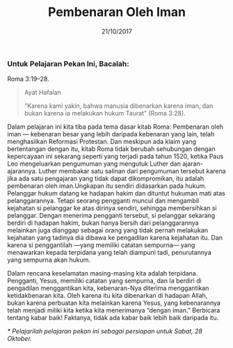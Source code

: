 ﻿---
title:  Pembenaran Oleh Iman
date:   21/10/2017
---

### Untuk Pelajaran Pekan Ini, Bacalah:
Roma 3:19–28.

> <p>Ayat Hafalan</p>
> “Karena kami yakin, bahwa manusia dibenarkan karena iman, dan bukan karena ia melakukan hukum Taurat” (Roma 3:28).

Dalam pelajaran ini kita tiba pada tema dasar kitab Roma: Pembenaran oleh iman — kebenaran besar yang lebih daripada kebenaran yang lain, telah menghasilkan Reformasi Protestan. Dan meskipun ada klaim yang bertentangan dengan itu, kitab Roma tidak berubah sehubungan dengan kepercayaan ini sekarang seperti yang terjadi pada tahun 1520, ketika Paus Leo mengeluarkan pengumuman yang mengutuk Luther dan ajaran-ajarannya. Luther membakar satu salinan dari pengumuman tersebut karena jika ada satu pengajaran yang tidak dapat dikompromikan, itu adalah pembenaran oleh iman.Ungkapan itu sendiri didasarkan pada hukum. Pelanggar hukum datang ke hadapan hakim dan dituntut hukuman mati atas pelanggarannya. Tetapi seorang pengganti muncul dan mengambil kejahatan si pelanggar ke atas dirinya sendiri, sehingga membersihkan si pelanggar. Dengan menerima pengganti tersebut, si pelanggar sekarang berdiri di hadapan hakim, bukan hanya bersih dari pelanggarannya melainkan juga dianggap sebagai orang yang tidak pernah melakukan kejahatan yang tadinya dia dibawa ke pengadilan karena kejahatan itu. Dan karena si penggantilah —yang memiliki catatan sempurna— yang menawarkan kepada terpidana yang telah diampuni tadi, penurutannya yang sempurna akan hukum.

Dalam rencana keselamatan masing-masing kita adalah terpidana. Pengganti, Yesus, memiliki catatan yang sempurna, dan Ia berdiri di pengadilan menggantikan kita, kebenaran-Nya diterima menggantikan ketidakbenaran kita. Oleh karena itu kita dibenarkan di hadapan Allah, bukan karena perbuatan kita melainkan karena Yesus, yang kebenarannya telah menjadi miliki kita ketika kita menerimanya “dengan iman.” Berbicara tentang kabar baik! Faktanya, tidak ada kabar baik lebih baik daripada itu.

_* Pelajarilah pelajaran pekan ini sebagai persiapan untuk Sabat, 28 Oktober._